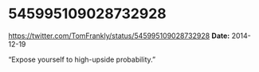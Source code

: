 # 545995109028732928
https://twitter.com/TomFrankly/status/545995109028732928
**Date:** 2014-12-19

“Expose yourself to high-upside probability.”
